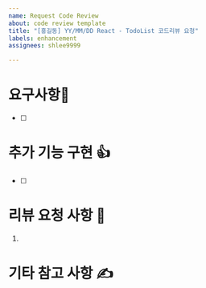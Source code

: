 ```yaml
---
name: Request Code Review
about: code review template
title: "[홍길동] YY/MM/DD React - TodoList 코드리뷰 요청"
labels: enhancement
assignees: shlee9999

---
```


# 요구사항🤚

- [ ]  

# 추가 기능 구현 👍

- [ ]  

# 리뷰 요청 사항 🙏

1. 

# 기타 참고 사항 ✍️
